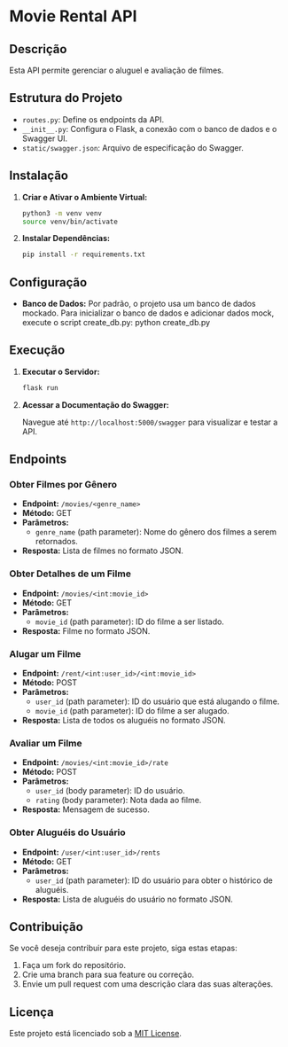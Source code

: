 # Movie Rental API

## Descrição
Esta API permite gerenciar o aluguel e avaliação de filmes.

## Estrutura do Projeto
- `routes.py`: Define os endpoints da API.
- `__init__.py`: Configura o Flask, a conexão com o banco de dados e o Swagger UI.
- `static/swagger.json`: Arquivo de especificação do Swagger.

## Instalação

1. **Criar e Ativar o Ambiente Virtual:**

    ```bash
    python3 -m venv venv
    source venv/bin/activate
    ```

2. **Instalar Dependências:**

    ```bash
    pip install -r requirements.txt
    ```

## Configuração

- **Banco de Dados:**
  Por padrão, o projeto usa um banco de dados mockado. Para inicializar o banco de dados e adicionar dados mock, execute o script create_db.py: python create_db.py

## Execução

1. **Executar o Servidor:**

    ```bash
    flask run
    ```

2. **Acessar a Documentação do Swagger:**

    Navegue até `http://localhost:5000/swagger` para visualizar e testar a API.

## Endpoints

### Obter Filmes por Gênero

- **Endpoint:** `/movies/<genre_name>`
- **Método:** GET
- **Parâmetros:**
  - `genre_name` (path parameter): Nome do gênero dos filmes a serem retornados.
- **Resposta:** Lista de filmes no formato JSON.

### Obter Detalhes de um Filme

- **Endpoint:** `/movies/<int:movie_id>`
- **Método:** GET
- **Parâmetros:**
  - `movie_id` (path parameter): ID do filme a ser listado.
- **Resposta:** Filme no formato JSON.

### Alugar um Filme

- **Endpoint:** `/rent/<int:user_id>/<int:movie_id>`
- **Método:** POST
- **Parâmetros:**
  - `user_id` (path parameter): ID do usuário que está alugando o filme.
  - `movie_id` (path parameter): ID do filme a ser alugado.
- **Resposta:** Lista de todos os aluguéis no formato JSON.

### Avaliar um Filme

- **Endpoint:** `/movies/<int:movie_id>/rate`
- **Método:** POST
- **Parâmetros:**
  - `user_id` (body parameter): ID do usuário.
  - `rating` (body parameter): Nota dada ao filme.
- **Resposta:** Mensagem de sucesso.

### Obter Aluguéis do Usuário

- **Endpoint:** `/user/<int:user_id>/rents`
- **Método:** GET
- **Parâmetros:**
  - `user_id` (path parameter): ID do usuário para obter o histórico de aluguéis.
- **Resposta:** Lista de aluguéis do usuário no formato JSON.

## Contribuição

Se você deseja contribuir para este projeto, siga estas etapas:
1. Faça um fork do repositório.
2. Crie uma branch para sua feature ou correção.
3. Envie um pull request com uma descrição clara das suas alterações.

## Licença

Este projeto está licenciado sob a [MIT License](LICENSE).
